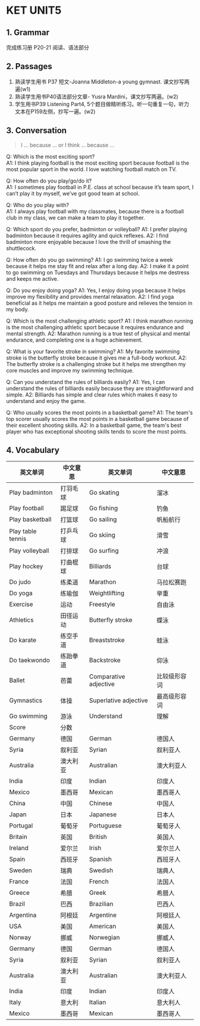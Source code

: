 # KET UNIT5

## 1. Grammar

完成练习册 P20-21 阅读、语法部分

## 2. Passages

1. 熟读学生用书 P37 短文-Joanna Middleton-a young gymnast. 课文抄写两遍(w1)
2. 熟读学生用书P40语法部分文章- Yusra Mardini，课文抄写两遍。(w2)
3. 学生用书P39 Listening Part4, 5个题目做精听练习。听一句重复一句，听力文本在P159左侧，抄写一遍。(w2)

## 3. Conversation

> I ... because ... or I think ... because ...

Q: Which is the most exciting sport?  
A1: I think playing football is the most exciting sport because football is the most popular sport in the world. I love watching football match on TV.

Q: How often do you play/go/do it?  
A1: I sometimes play football in P.E. class at school because it’s team sport, I can’t play it by myself, we’ve got good team at school.

Q: Who do you play with?  
A1: I always play football with my classmates, because there is a football club in my class, we can make a team to play it together.

Q: Which sport do you prefer, badminton or volleyball?
A1: I prefer playing badminton because it requires agility and quick reflexes.
A2: I find badminton more enjoyable because I love the thrill of smashing the shuttlecock.

Q: How often do you go swimming?
A1: I go swimming twice a week because it helps me stay fit and relax after a long day.
A2: I make it a point to go swimming on Tuesdays and Thursdays because it helps me destress and keeps me active.

Q: Do you enjoy doing yoga?
A1: Yes, I enjoy doing yoga because it helps improve my flexibility and provides mental relaxation.
A2:  I find yoga beneficial as it helps me maintain a good posture and relieves the tension in my body.

Q: Which is the most challenging athletic sport?
A1: I think marathon running is the most challenging athletic sport because it requires endurance and mental strength.
A2:  Marathon running is a true test of physical and mental endurance, and completing one is a huge achievement.

Q: What is your favorite stroke in swimming?
A1: My favorite swimming stroke is the butterfly stroke because it gives me a full-body workout.
A2:  The butterfly stroke is a challenging stroke but it helps me strengthen my core muscles and improve my swimming technique.

Q: Can you understand the rules of billiards easily?
A1: Yes, I can understand the rules of billiards easily because they are straightforward and simple.
A2:  Billiards has simple and clear rules which makes it easy to understand and enjoy the game.

Q: Who usually scores the most points in a basketball game?
A1: The team's top scorer usually scores the most points in a basketball game because of their excellent shooting skills.
A2:  In a basketball game, the team's best player who has exceptional shooting skills tends to score the most points.

## 4. Vocabulary

| 英文单词              | 中文意思 | 英文单词                  | 中文意思   | 
|-------------------|------|-----------------------|--------|
| Play badminton    | 打羽毛球 | Go skating            | 溜冰     |
| Play football     | 踢足球  | Go fishing            | 钓鱼     |
| Play basketball   | 打篮球  | Go sailing            | 帆船航行   | 
| Play table tennis | 打乒乓球 | Go skiing             | 滑雪     |
| Play volleyball   | 打排球  | Go surfing            | 冲浪     |
| Play hockey       | 打曲棍球 | Billiards             | 台球     |
| Do judo           | 练柔道  | Marathon              | 马拉松赛跑  |
| Do yoga           | 练瑜伽  | Weightlifting         | 举重     |
| Exercise          | 运动   | Freestyle             | 自由泳    |
| Athletics         | 田径运动 | Butterfly stroke      | 蝶泳     | 
| Do karate         | 练空手道 | Breaststroke          | 蛙泳     |
| Do taekwondo      | 练跆拳道 | Backstroke            | 仰泳     |
| Ballet            | 芭蕾   | Comparative adjective | 比较级形容词 |
| Gymnastics        | 体操   | Superlative adjective | 最高级形容词 |
| Go swimming       | 游泳   | Understand            | 理解     |
| Score             | 分数   |                       |        |
| Germany           | 德国   | German                | 德国人    |
| Syria             | 叙利亚  | Syrian                | 叙利亚人   |
| Australia         | 澳大利亚 | Australian            | 澳大利亚人  |
| India             | 印度   | Indian                | 印度人    |
| Mexico            | 墨西哥  | Mexican               | 墨西哥人   |
| China             | 中国   | Chinese               | 中国人    |
| Japan             | 日本   | Japanese              | 日本人    |
| Portugal          | 葡萄牙  | Portuguese            | 葡萄牙人   |
| Britain           | 英国   | British               | 英国人    |
| Ireland           | 爱尔兰  | Irish                 | 爱尔兰人   |
| Spain             | 西班牙  | Spanish               | 西班牙人   |
| Sweden            | 瑞典   | Swedish               | 瑞典人    |
| France            | 法国   | French                | 法国人    |
| Greece            | 希腊   | Greek                 | 希腊人    |
| Brazil            | 巴西   | Brazilian             | 巴西人    |
| Argentina         | 阿根廷  | Argentine             | 阿根廷人   |
| USA               | 美国   | American              | 美国人    |
| Norway            | 挪威   | Norwegian             | 挪威人    |
| Germany           | 德国   | German                | 德国人    |
| Syria             | 叙利亚  | Syrian                | 叙利亚人   |
| Australia         | 澳大利亚 | Australian            | 澳大利亚人  |
| India             | 印度   | Indian                | 印度人    |
| Italy             | 意大利  | Italian               | 意大利人   |
| Mexico            | 墨西哥  | Mexican               | 墨西哥人   |
